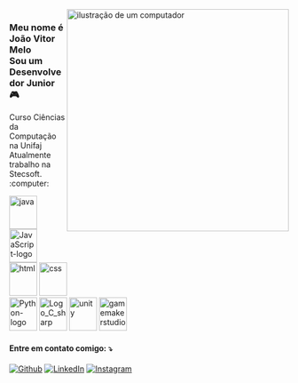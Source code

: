<img src="https://github.com/user-attachments/assets/84e120b3-7691-4de5-bc7d-97622e49235f" alt="ilustração de um computador" min-width="400px" max-width="400px" width="400px" align="right">

### Meu nome é João Vitor Melo <br> Sou um Desenvolvedor Junior :video_game:
<p align="left">
  Curso Ciências da Computação na Unifaj <br>
  Atualmente trabalho na Stecsoft. :computer:
</p>

<div style="display: inline_block">
  <img width="50" height="60" alt="java" src="https://github.com/user-attachments/assets/de520718-6e13-42c9-bd56-32ccc1279a64" />
  <img width="50" height="60" alt="JavaScript-logo" src="https://github.com/user-attachments/assets/05419d56-6b8b-4964-a8ed-43dedb87d914" />
  <img width="50" height="60" alt="html" src="https://github.com/user-attachments/assets/617ec90c-4033-4f62-a99b-e93581fea583" />
  <img width="50" height="60" alt="css" src="https://github.com/user-attachments/assets/cf23123d-8cb7-4f7a-9733-35ffb9942e4d" />
  <br>
  <img width="50" height="60" alt="Python-logo svg" src="https://github.com/user-attachments/assets/2647d29f-c87e-4a98-ad3b-19dc7c9e97d5" />
  <img width="50" height="60" alt="Logo_C_sharp svg" src="https://github.com/user-attachments/assets/0cb90994-b160-4183-807c-9201b443a4de" />
  <img width="50" height="60" alt="unity" src="https://github.com/user-attachments/assets/2dba0509-9b6f-4745-87ca-eac8cc1d26ee" />
  <img width="50" height="60" alt="gamemakerstudio" src="https://github.com/user-attachments/assets/aa150e8d-006d-422a-8419-7634b44cd4c3" />
</div>


#### Entre em contato comigo: :arrow_heading_down:
<p align="left">
  <a href="https://github.com/jvmelo0" title="Github">
  <img src="https://img.shields.io/badge/GitHub-%23121011.svg?logo=github&logoColor=white" alt="Github"/></a>
  <a href="https://www.linkedin.com/in/jvofmelo/" title="LinkedIn">
  <img src="https://img.shields.io/badge/-Linkedin-0e76a8?style=flat-square&logo=Linkedin&logoColor=white" alt="LinkedIn"/></a>
  <a href="https://www.instagram.com/jvomelo/" title="Instagram">
  <img src="https://img.shields.io/badge/-Instagram-DF0174?style=flat-square&labelColor=DF0174&logo=instagram&logoColor=white" alt="Instagram"/></a>
</p>
